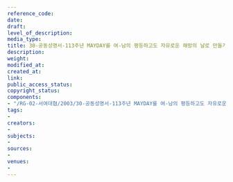 ```yaml
---
reference_code: 
date: 
draft: 
level_of_description: 
media_type: 
title: 30-공동성명서-113주년 MAYDAY를 여-남의 평등하고도 자유로운 해방의 날로 만들기 위한
description: 
weight: 
modified_at: 
created_at: 
link: 
public_access_status: 
copyright_status: 
components:
- "/RG-02-서여대협/2003/30-공동성명서-113주년 MAYDAY를 여-남의 평등하고도 자유로운 해방의 날로 만들기 위한.pdf"
tags:
- 
creators:
- 
subjects:
- 
sources:
- 
venues:
- 
---
```

